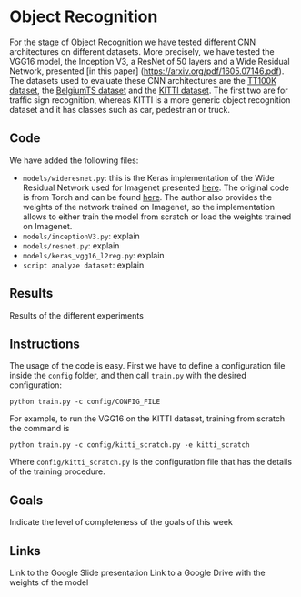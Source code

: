 # Object Recognition
For the stage of Object Recognition we have tested different CNN architectures on different datasets. More precisely, we have tested the VGG16 model, the Inception V3, a ResNet of 50 layers and a Wide Residual Network, presented [in this paper] (https://arxiv.org/pdf/1605.07146.pdf). The datasets used to evaluate these CNN architectures are the [TT100K dataset](http://cg.cs.tsinghua.edu.cn/traffic-sign/), the [BelgiumTS dataset](http://btsd.ethz.ch/shareddata/) and the [KITTI dataset](http://www.cvlibs.net/datasets/kitti/eval_object.php). The first two are for traffic sign recognition, whereas KITTI is a more generic object recognition dataset and it has classes such as car, pedestrian or truck.

## Code
We have added the following files:
* `models/wideresnet.py`: this is the Keras implementation of the Wide Residual Network used for Imagenet presented [here](https://arxiv.org/pdf/1605.07146.pdf). The original code is from Torch and can be found [here](https://github.com/szagoruyko/wide-residual-networks/tree/master/pretrained). The author also provides the weights of the network trained on Imagenet, so the implementation allows to either train the model from scratch or load the weights trained on Imagenet.
* `models/inceptionV3.py`: explain
* `models/resnet.py`: explain
* `models/keras_vgg16_l2reg.py`: explain
* `script analyze dataset`: explain

## Results
Results of the different experiments

## Instructions
The usage of the code is easy. First we have to define a configuration file inside the `config` folder, and then call `train.py` with the desired configuration:
```
python train.py -c config/CONFIG_FILE
```

For example, to run the VGG16 on the KITTI dataset, training from scratch the command is
```
python train.py -c config/kitti_scratch.py -e kitti_scratch
```
Where `config/kitti_scratch.py` is the configuration file that has the details of the training procedure.

## Goals
Indicate the level of completeness of the goals of this week

## Links
Link to the Google Slide presentation
Link to a Google Drive with the weights of the model
